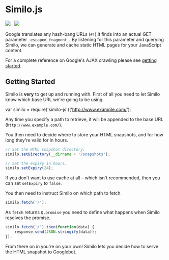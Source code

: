 Similo.js
=========

<img src="https://travis-ci.org/Wildhoney/Similo.js.png?branch=master" />
&nbsp;
<img src="https://badge.fury.io/js/similo-js.png" />

Google translates any hash-bang URLs (`#!`) it finds into an actual GET parameter `_escaped_fragment_`. By listening for this parameter and querying Similo, we can generate and cache static HTML pages for your JavaScript content.

For a complete reference on Google's AJAX crawling please see <a href="https://developers.google.com/webmasters/ajax-crawling/docs/getting-started" taregt="_blank">getting started</a>.

Getting Started
---------

Similo is **very** to get up and running with. First of all you need to let Similo know which base URL we're going to be using.

var similo = require('similo-js')('http://www.example.com/');

Any time you specify a path to retrieve, it will be appended to the base URL (`http://www.example.com/`).

You then need to decide where to store your HTML snapshots, and for how long they're valid for in hours.

```javascript
// Set the HTML snapshot directory.
similo.setDirectory(__dirname + '/snapshots');

// Set the expiry in hours.
similo.setExpiry(24);
```

If you don't want to use cache at all &ndash; which isn't recommended, then you can set `setExpiry` to `false`.

You then need to instruct Similo on which path to fetch.

```javascript
similo.fetch('/');
```

As `fetch` returns `Q.promise` you need to define what happens when Similo resolves the promise.

```javascript
similo.fetch('/').then(function(data) {
    response.send(JSON.stringify(data));
});
```

From there on in you're on your own! Similo lets you decide how to serve the HTML snapshot to Googlebot.